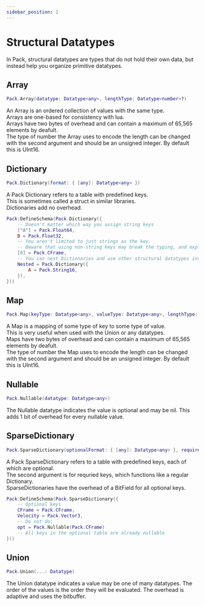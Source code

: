 ```yaml
---
sidebar_position: 2
---
```


# Structural Datatypes

In Pack, structural datatypes are types that do not hold their own data, but instead help you organize primitive datatypes.

## Array

```lua
Pack.Array(datatype: Datatype<any>, lengthType: Datatype<number>?)
```

An Array is an ordered collection of values with the same type.  
Arrays are one-based for consistency with lua.  
Arrays have two bytes of overhead and can contain a maximum of 65,565 elements by deafult.  
The type of number the Array uses to encode the length can be changed with the second argument
and should be an unsigned integer. By default this is UInt16.

## Dictionary

```lua
Pack.Dictionary(format: { [any]: Datatype<any> })
```

A Pack Dictionary refers to a table with predefined keys.  
This is sometimes called a struct in similar libraries.  
Dictionaries add no overhead.

```lua
Pack:DefineSchema(Pack.Dictionary({
    -- Doesn't matter which way you assign string keys
    ["A"] = Pack.Float64,
    B = Pack.Float32,
    -- You aren't limited to just strings as the key.
    -- Beware that using non-string keys may break the typing, and explicit type annotation may not be able to fix it.
    [0] = Pack.CFrame,
    -- You can nest Dictionaries and use other structural datatypes inside a dictionary
    Nested = Pack.Dictionary({
        A = Pack.String16,
    }),
}))
```

## Map

```lua
Pack.Map(keyType: Datatype<any>, valueType: Datatype<any>, lengthType: Datatype<number>?)
```

A Map is a mapping of some type of key to some type of value.  
This is very useful when used with the Union or any datatypes.  
Maps have two bytes of overhead and can contain a maximum of 65,565 elements by deafult.  
The type of number the Map uses to encode the length can be changed with the second argument
and should be an unsigned integer. By default this is UInt16.

## Nullable

```lua
Pack.Nullable(datatype: Datatype<any>)
```

The Nullable datatype indicates the value is optional and may be nil. This adds 1 bit of overhead for every nullable value.

## SparseDictionary

```lua
Pack.SparseDictionary(optionalFormat: { [any]: Datatype<any> }, requiredFormat: { [any]: Datatype<any> })
```

A Pack SparseDictionary refers to a table with predefined keys, each of which are optional.  
The second argument is for requried keys, which functions like a regular Dictionary.  
SparseDictionaries have the overhead of a BitField for all optional keys.

```lua
Pack:DefineSchema(Pack.SparseDictionary({
    -- Optional keys
    CFrame = Pack.CFrame,
    Velocity = Pack.Vector3,
    -- Do not do:
    opt = Pack.Nullable(Pack.CFrame)
    -- All keys in the optional table are already nullable
}))
```

## Union

```lua
Pack.Union(...: Datatype)
```

The Union datatype indicates a value may be one of many datatypes. The order of the values is the order they will be evaluated. The overhead is adaptive and uses the bitbuffer.
